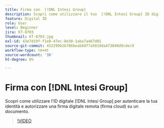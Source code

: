 ```yaml
---
title: Firma con  [!DNL Intesi Group]
description: Scopri come utilizzare il tuo  [!DNL Intesi Group] ID digitale con Acrobat Sign
feature: Digital ID
role: User
level: Beginner
jira: KT-8703
thumbnail: KT-8703.jpg
exl-id: 43e7d19f-f1e8-47ec-8e30-1aba7a467d01
source-git-commit: 452299b2b786beab9df7a5019da4f3840d9cdec9
workflow-type: tm+mt
source-wordcount: '36'
ht-degree: 0%

---
```


# Firma con [!DNL Intesi Group]

Scopri come utilizzare l&#39;ID digitale [!DNL Intesi Group] per autenticare la tua identità e autorizzare una firma digitale remota (firma cloud) su un documento.

>[!VIDEO](https://video.tv.adobe.com/v/336989?quality=12&learn=on&hidetitle=true)
